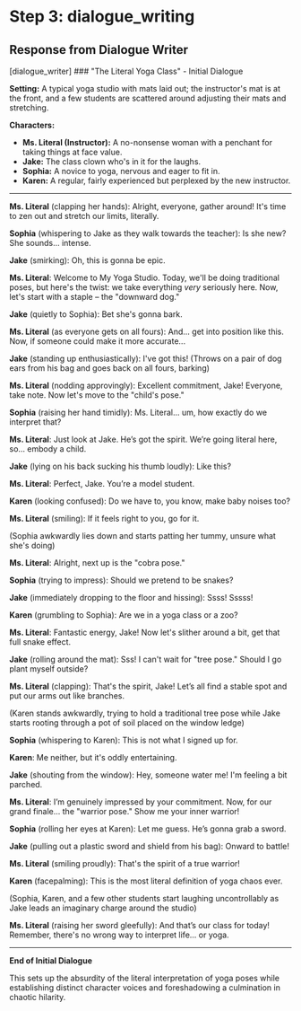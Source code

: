 # Step 3: dialogue_writing

## Response from Dialogue Writer

[dialogue_writer] ### "The Literal Yoga Class" - Initial Dialogue

**Setting:** A typical yoga studio with mats laid out; the instructor's mat is at the front, and a few students are scattered around adjusting their mats and stretching.

**Characters:**
- **Ms. Literal (Instructor):** A no-nonsense woman with a penchant for taking things at face value.
- **Jake:** The class clown who's in it for the laughs.
- **Sophia:** A novice to yoga, nervous and eager to fit in.
- **Karen:** A regular, fairly experienced but perplexed by the new instructor.

---

**Ms. Literal** (clapping her hands): Alright, everyone, gather around! It's time to zen out and stretch our limits, literally.

**Sophia** (whispering to Jake as they walk towards the teacher): Is she new? She sounds... intense.

**Jake** (smirking): Oh, this is gonna be epic.

**Ms. Literal**: Welcome to My Yoga Studio. Today, we'll be doing traditional poses, but here's the twist: we take everything *very* seriously here. Now, let's start with a staple – the "downward dog."

**Jake** (quietly to Sophia): Bet she's gonna bark.

**Ms. Literal** (as everyone gets on all fours): And... get into position like this. Now, if someone could make it more accurate...

**Jake** (standing up enthusiastically): I've got this! (Throws on a pair of dog ears from his bag and goes back on all fours, barking)

**Ms. Literal** (nodding approvingly): Excellent commitment, Jake! Everyone, take note. Now let's move to the "child's pose."

**Sophia** (raising her hand timidly): Ms. Literal... um, how exactly do we interpret that?

**Ms. Literal**: Just look at Jake. He’s got the spirit. We’re going literal here, so… embody a child.

**Jake** (lying on his back sucking his thumb loudly): Like this?

**Ms. Literal**: Perfect, Jake. You’re a model student.

**Karen** (looking confused): Do we have to, you know, make baby noises too?

**Ms. Literal** (smiling): If it feels right to you, go for it.

(Sophia awkwardly lies down and starts patting her tummy, unsure what she's doing)

**Ms. Literal**: Alright, next up is the "cobra pose."

**Sophia** (trying to impress): Should we pretend to be snakes?

**Jake** (immediately dropping to the floor and hissing): Ssss! Sssss!

**Karen** (grumbling to Sophia): Are we in a yoga class or a zoo?

**Ms. Literal**: Fantastic energy, Jake! Now let's slither around a bit, get that full snake effect.

**Jake** (rolling around the mat): Sss! I can't wait for "tree pose." Should I go plant myself outside?

**Ms. Literal** (clapping): That's the spirit, Jake! Let’s all find a stable spot and put our arms out like branches.

(Karen stands awkwardly, trying to hold a traditional tree pose while Jake starts rooting through a pot of soil placed on the window ledge)

**Sophia** (whispering to Karen): This is not what I signed up for.

**Karen**: Me neither, but it's oddly entertaining.

**Jake** (shouting from the window): Hey, someone water me! I'm feeling a bit parched.

**Ms. Literal**: I’m genuinely impressed by your commitment. Now, for our grand finale... the "warrior pose." Show me your inner warrior!

**Sophia** (rolling her eyes at Karen): Let me guess. He’s gonna grab a sword.

**Jake** (pulling out a plastic sword and shield from his bag): Onward to battle!

**Ms. Literal** (smiling proudly): That's the spirit of a true warrior!

**Karen** (facepalming): This is the most literal definition of yoga chaos ever.

(Sophia, Karen, and a few other students start laughing uncontrollably as Jake leads an imaginary charge around the studio)

**Ms. Literal** (raising her sword gleefully): And that’s our class for today! Remember, there's no wrong way to interpret life... or yoga.

---

**End of Initial Dialogue**

This sets up the absurdity of the literal interpretation of yoga poses while establishing distinct character voices and foreshadowing a culmination in chaotic hilarity.

